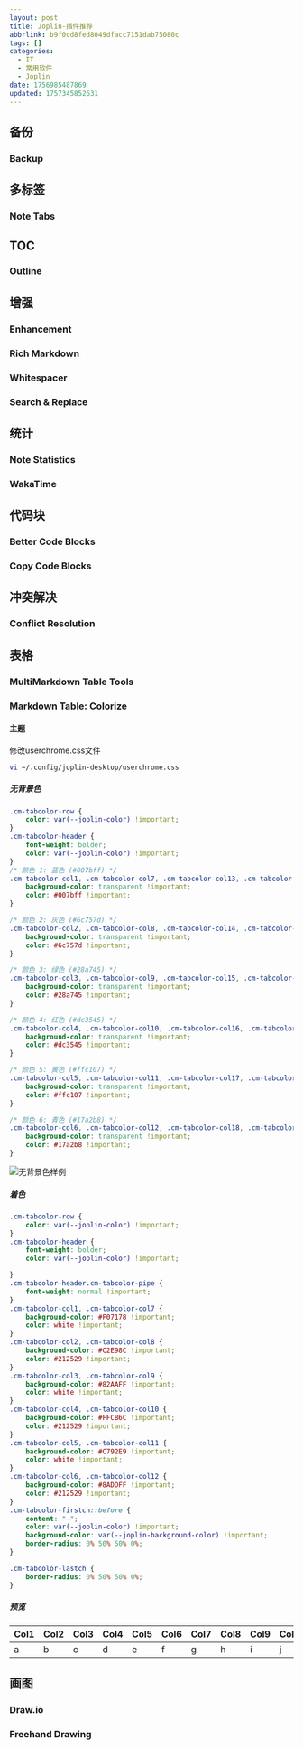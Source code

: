 ```yaml
---
layout: post
title: Joplin-插件推荐
abbrlink: b9f0cd8fed8049dfacc7151dab75080c
tags: []
categories:
  - IT
  - 常用软件
  - Joplin
date: 1756985487869
updated: 1757345852631
---
```


## 备份

### Backup

## 多标签

### Note Tabs

## TOC

### Outline

## 增强

### Enhancement

### Rich Markdown

### Whitespacer

### Search & Replace

## 统计

### Note Statistics

### WakaTime

## 代码块

### Better Code Blocks

### Copy Code Blocks

## 冲突解决

### Conflict Resolution

## 表格

### MultiMarkdown Table Tools

### Markdown Table: Colorize

#### 主题

修改userchrome.css文件

```bash
vi ~/.config/joplin-desktop/userchrome.css
```

##### 无背景色

```css
.cm-tabcolor-row {
	color: var(--joplin-color) !important;
}
.cm-tabcolor-header {
	font-weight: bolder;
	color: var(--joplin-color) !important;
}
/* 颜色 1: 蓝色 (#007bff) */
.cm-tabcolor-col1, .cm-tabcolor-col7, .cm-tabcolor-col13, .cm-tabcolor-col19, .cm-tabcolor-col25, .cm-tabcolor-col31, .cm-tabcolor-col37, .cm-tabcolor-col43, .cm-tabcolor-col49, .cm-tabcolor-col55 {
    background-color: transparent !important;
    color: #007bff !important;
}

/* 颜色 2: 灰色 (#6c757d) */
.cm-tabcolor-col2, .cm-tabcolor-col8, .cm-tabcolor-col14, .cm-tabcolor-col20, .cm-tabcolor-col26, .cm-tabcolor-col32, .cm-tabcolor-col38, .cm-tabcolor-col44, .cm-tabcolor-col50, .cm-tabcolor-col56 {
    background-color: transparent !important;
    color: #6c757d !important;
}

/* 颜色 3: 绿色 (#28a745) */
.cm-tabcolor-col3, .cm-tabcolor-col9, .cm-tabcolor-col15, .cm-tabcolor-col21, .cm-tabcolor-col27, .cm-tabcolor-col33, .cm-tabcolor-col39, .cm-tabcolor-col45, .cm-tabcolor-col51, .cm-tabcolor-col57 {
    background-color: transparent !important;
    color: #28a745 !important;
}

/* 颜色 4: 红色 (#dc3545) */
.cm-tabcolor-col4, .cm-tabcolor-col10, .cm-tabcolor-col16, .cm-tabcolor-col22, .cm-tabcolor-col28, .cm-tabcolor-col34, .cm-tabcolor-col40, .cm-tabcolor-col46, .cm-tabcolor-col52, .cm-tabcolor-col58 {
    background-color: transparent !important;
    color: #dc3545 !important;
}

/* 颜色 5: 黄色 (#ffc107) */
.cm-tabcolor-col5, .cm-tabcolor-col11, .cm-tabcolor-col17, .cm-tabcolor-col23, .cm-tabcolor-col29, .cm-tabcolor-col35, .cm-tabcolor-col41, .cm-tabcolor-col47, .cm-tabcolor-col53, .cm-tabcolor-col59 {
    background-color: transparent !important;
    color: #ffc107 !important;
}

/* 颜色 6: 青色 (#17a2b8) */
.cm-tabcolor-col6, .cm-tabcolor-col12, .cm-tabcolor-col18, .cm-tabcolor-col24, .cm-tabcolor-col30, .cm-tabcolor-col36, .cm-tabcolor-col42, .cm-tabcolor-col48, .cm-tabcolor-col54, .cm-tabcolor-col60 {
    background-color: transparent !important;
    color: #17a2b8 !important;
}
```

![无背景色样例](/resources/b229f79386874ebaba29d71870394d64.png)

##### 着色

```css
.cm-tabcolor-row {
    color: var(--joplin-color) !important;
}
.cm-tabcolor-header {
    font-weight: bolder;
    color: var(--joplin-color) !important;

}
.cm-tabcolor-header.cm-tabcolor-pipe {
    font-weight: normal !important;
}
.cm-tabcolor-col1, .cm-tabcolor-col7 {
    background-color: #F07178 !important;
    color: white !important;
}
.cm-tabcolor-col2, .cm-tabcolor-col8 {
    background-color: #C2E98C !important;
    color: #212529 !important;
}
.cm-tabcolor-col3, .cm-tabcolor-col9 {
    background-color: #82AAFF !important;
    color: white !important;
}
.cm-tabcolor-col4, .cm-tabcolor-col10 {
    background-color: #FFCB6C !important;
    color: #212529 !important;
}
.cm-tabcolor-col5, .cm-tabcolor-col11 {
    background-color: #C792E9 !important;
    color: white !important;
}
.cm-tabcolor-col6, .cm-tabcolor-col12 {
    background-color: #8ADDFF !important;
    color: #212529 !important;
}
.cm-tabcolor-firstch::before {
    content: "⇢";
    color: var(--joplin-color) !important;
    background-color: var(--joplin-background-color) !important;
    border-radius: 0% 50% 50% 0%;
}

.cm-tabcolor-lastch {
    border-radius: 0% 50% 50% 0%;
}
```

##### 预览

| Col1 | Col2 | Col3 | Col4 | Col5 | Col6 | Col7 | Col8 | Col9 | Col10 | Col11 | Col12 | Col13 | Col14 | Col15 |
| ---- | ---- | ---- | ---- | ---- | ---- | ---- | ---- | ---- | ----- | ----- | ----- | ----- | ----- | ----- |
| a    | b    | c    | d    | e    | f    | g    | h    | i    | j     | k     | l     | m     | n     | o     |

## 画图

### Draw\.io

### Freehand Drawing
